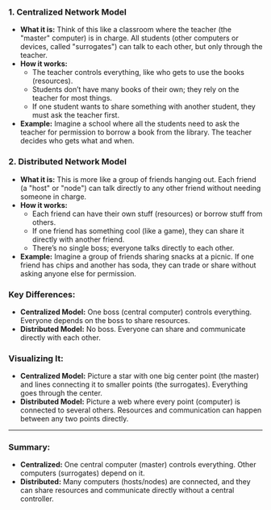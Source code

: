 ### 1. **Centralized Network Model**

- **What it is:** Think of this like a classroom where the teacher (the "master" computer) is in charge. All students (other computers or devices, called "surrogates") can talk to each other, but only through the teacher.
- **How it works:**
    - The teacher controls everything, like who gets to use the books (resources).
    - Students don’t have many books of their own; they rely on the teacher for most things.
    - If one student wants to share something with another student, they must ask the teacher first.
- **Example:** Imagine a school where all the students need to ask the teacher for permission to borrow a book from the library. The teacher decides who gets what and when.

### 2. **Distributed Network Model**

- **What it is:** This is more like a group of friends hanging out. Each friend (a "host" or "node") can talk directly to any other friend without needing someone in charge.
- **How it works:**
    - Each friend can have their own stuff (resources) or borrow stuff from others.
    - If one friend has something cool (like a game), they can share it directly with another friend.
    - There’s no single boss; everyone talks directly to each other.
- **Example:** Imagine a group of friends sharing snacks at a picnic. If one friend has chips and another has soda, they can trade or share without asking anyone else for permission.

### Key Differences:

- **Centralized Model:** One boss (central computer) controls everything. Everyone depends on the boss to share resources.
- **Distributed Model:** No boss. Everyone can share and communicate directly with each other.

### Visualizing It:

- **Centralized Model:** Picture a star with one big center point (the master) and lines connecting it to smaller points (the surrogates). Everything goes through the center.
- **Distributed Model:** Picture a web where every point (computer) is connected to several others. Resources and communication can happen between any two points directly.

---

### Summary:

- **Centralized:** One central computer (master) controls everything. Other computers (surrogates) depend on it.
- **Distributed:** Many computers (hosts/nodes) are connected, and they can share resources and communicate directly without a central controller.